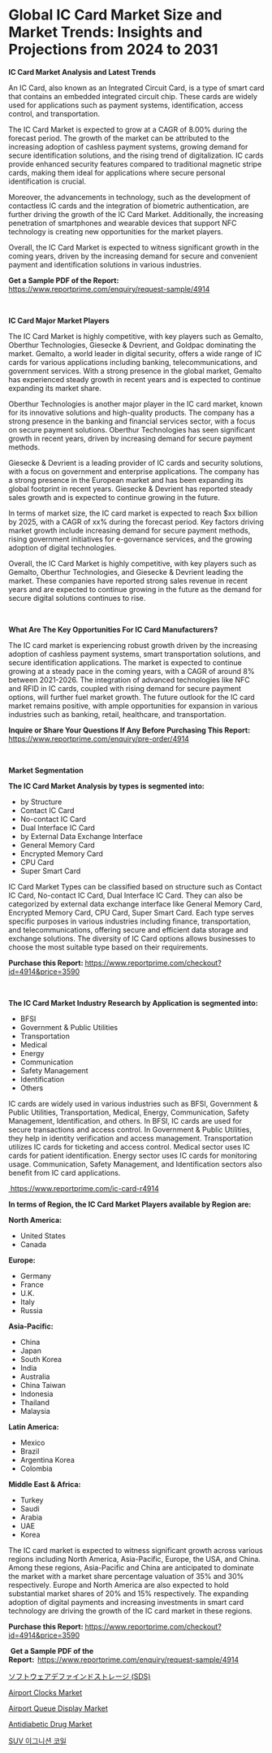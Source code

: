<p><h1>Global IC Card Market Size and Market Trends: Insights and Projections from 2024 to 2031</h1></p><p><strong>IC Card Market Analysis and Latest Trends</strong></p>
<p><p>An IC Card, also known as an Integrated Circuit Card, is a type of smart card that contains an embedded integrated circuit chip. These cards are widely used for applications such as payment systems, identification, access control, and transportation.</p><p>The IC Card Market is expected to grow at a CAGR of 8.00% during the forecast period. The growth of the market can be attributed to the increasing adoption of cashless payment systems, growing demand for secure identification solutions, and the rising trend of digitalization. IC cards provide enhanced security features compared to traditional magnetic stripe cards, making them ideal for applications where secure personal identification is crucial.</p><p>Moreover, the advancements in technology, such as the development of contactless IC cards and the integration of biometric authentication, are further driving the growth of the IC Card Market. Additionally, the increasing penetration of smartphones and wearable devices that support NFC technology is creating new opportunities for the market players.</p><p>Overall, the IC Card Market is expected to witness significant growth in the coming years, driven by the increasing demand for secure and convenient payment and identification solutions in various industries.</p></p>
<p><strong>Get a Sample PDF of the Report:&nbsp;</strong> <a href="https://www.reportprime.com/enquiry/request-sample/4914">https://www.reportprime.com/enquiry/request-sample/4914</a></p>
<p>&nbsp;</p>
<p><strong>IC Card Major Market Players</strong></p>
<p><p>The IC Card Market is highly competitive, with key players such as Gemalto, Oberthur Technologies, Giesecke & Devrient, and Goldpac dominating the market. Gemalto, a world leader in digital security, offers a wide range of IC cards for various applications including banking, telecommunications, and government services. With a strong presence in the global market, Gemalto has experienced steady growth in recent years and is expected to continue expanding its market share.</p><p>Oberthur Technologies is another major player in the IC card market, known for its innovative solutions and high-quality products. The company has a strong presence in the banking and financial services sector, with a focus on secure payment solutions. Oberthur Technologies has seen significant growth in recent years, driven by increasing demand for secure payment methods.</p><p>Giesecke & Devrient is a leading provider of IC cards and security solutions, with a focus on government and enterprise applications. The company has a strong presence in the European market and has been expanding its global footprint in recent years. Giesecke & Devrient has reported steady sales growth and is expected to continue growing in the future.</p><p>In terms of market size, the IC card market is expected to reach $xx billion by 2025, with a CAGR of xx% during the forecast period. Key factors driving market growth include increasing demand for secure payment methods, rising government initiatives for e-governance services, and the growing adoption of digital technologies.</p><p>Overall, the IC Card Market is highly competitive, with key players such as Gemalto, Oberthur Technologies, and Giesecke & Devrient leading the market. These companies have reported strong sales revenue in recent years and are expected to continue growing in the future as the demand for secure digital solutions continues to rise.</p></p>
<p>&nbsp;</p>
<p><strong>What Are The Key Opportunities For IC Card Manufacturers?</strong></p>
<p><p>The IC card market is experiencing robust growth driven by the increasing adoption of cashless payment systems, smart transportation solutions, and secure identification applications. The market is expected to continue growing at a steady pace in the coming years, with a CAGR of around 8% between 2021-2026. The integration of advanced technologies like NFC and RFID in IC cards, coupled with rising demand for secure payment options, will further fuel market growth. The future outlook for the IC card market remains positive, with ample opportunities for expansion in various industries such as banking, retail, healthcare, and transportation.</p></p>
<p><strong>Inquire or Share Your Questions If Any Before Purchasing This Report:</strong> <a href="https://www.reportprime.com/enquiry/pre-order/4914">https://www.reportprime.com/enquiry/pre-order/4914</a></p>
<p>&nbsp;</p>
<p><strong>Market Segmentation</strong></p>
<p><strong>The IC Card Market Analysis by types is segmented into:</strong></p>
<p><ul><li>by Structure</li><li>Contact IC Card</li><li>No-contact IC Card</li><li>Dual Interface IC Card</li><li>by External Data Exchange Interface</li><li>General Memory Card</li><li>Encrypted Memory Card</li><li>CPU Card</li><li>Super Smart Card</li></ul></p>
<p><p>IC Card Market Types can be classified based on structure such as Contact IC Card, No-contact IC Card, Dual Interface IC Card. They can also be categorized by external data exchange interface like General Memory Card, Encrypted Memory Card, CPU Card, Super Smart Card. Each type serves specific purposes in various industries including finance, transportation, and telecommunications, offering secure and efficient data storage and exchange solutions. The diversity of IC Card options allows businesses to choose the most suitable type based on their requirements.</p></p>
<p><strong>Purchase this Report:&nbsp;</strong><a href="https://www.reportprime.com/checkout?id=4914&price=3590">https://www.reportprime.com/checkout?id=4914&price=3590</a></p>
<p>&nbsp;</p>
<p><strong>The IC Card Market Industry Research by Application is segmented into:</strong></p>
<p><ul><li>BFSI</li><li>Government & Public Utilities</li><li>Transportation</li><li>Medical</li><li>Energy</li><li>Communication</li><li>Safety Management</li><li>Identification</li><li>Others</li></ul></p>
<p><p>IC cards are widely used in various industries such as BFSI, Government & Public Utilities, Transportation, Medical, Energy, Communication, Safety Management, Identification, and others. In BFSI, IC cards are used for secure transactions and access control. In Government & Public Utilities, they help in identity verification and access management. Transportation utilizes IC cards for ticketing and access control. Medical sector uses IC cards for patient identification. Energy sector uses IC cards for monitoring usage. Communication, Safety Management, and Identification sectors also benefit from IC card applications.</p></p>
<p><a href="https://www.reportprime.com/ic-card-r4914">&nbsp;https://www.reportprime.com/ic-card-r4914</a></p>
<p><strong>In terms of Region, the IC Card Market Players available by Region are:</strong></p>
<p>
    <p> <strong> North America: </strong>
        <ul>
            <li>United States</li>
            <li>Canada</li>
        </ul>
        </p> 
    <p> <strong> Europe: </strong>
        <ul>
            <li>Germany</li>
            <li>France</li>
            <li>U.K.</li>
            <li>Italy</li>
            <li>Russia</li>
        </ul>
        </p> 
    <p> <strong> Asia-Pacific: </strong>
        <ul>
            <li>China</li>
            <li>Japan</li>
            <li>South Korea</li>
            <li>India</li>
            <li>Australia</li>
            <li>China Taiwan</li>
            <li>Indonesia</li>
            <li>Thailand</li>
            <li>Malaysia</li>
        </ul>
        </p> 
    <p> <strong> Latin America: </strong>
        <ul>
            <li>Mexico</li>
            <li>Brazil</li>
            <li>Argentina Korea</li>
            <li>Colombia</li>
        </ul>
        </p> 
    <p> <strong> Middle East & Africa: </strong>
        <ul>
            <li>Turkey</li>
            <li>Saudi</li>
            <li>Arabia</li>
            <li>UAE</li>
            <li>Korea</li>
        </ul>
    </p>
    </p>
<p><p>The IC card market is expected to witness significant growth across various regions including North America, Asia-Pacific, Europe, the USA, and China. Among these regions, Asia-Pacific and China are anticipated to dominate the market with a market share percentage valuation of 35% and 30% respectively. Europe and North America are also expected to hold substantial market shares of 20% and 15% respectively. The expanding adoption of digital payments and increasing investments in smart card technology are driving the growth of the IC card market in these regions.</p></p>
<p><strong>Purchase this Report: </strong><a href="https://www.reportprime.com/checkout?id=4914&price=3590">https://www.reportprime.com/checkout?id=4914&price=3590</a></p>
<p>&nbsp;<strong>Get a Sample PDF of the Report:&nbsp;&nbsp;</strong><a href="https://www.reportprime.com/enquiry/request-sample/4914">https://www.reportprime.com/enquiry/request-sample/4914</a></p>
<p><strong></strong></p>
<p><p><a href="https://github.com/avbqbctihcbe2/Market-Research-Report-List-4/blob/main/409043584099.md">ソフトウェアデファインドストレージ (SDS)</a></p><p><a href="https://github.com/faniayasa/Market-Research-Report-List-1/blob/main/airport-clocks-market.md">Airport Clocks Market</a></p><p><a href="https://github.com/JuliaFadel1922/Market-Research-Report-List-2/blob/main/airport-queue-display-market.md">Airport Queue Display Market</a></p><p><a href="https://issuu.com/reportprime-2/docs/antidiabetic-drug-market-size-2030._3b08e283473f25">Antidiabetic Drug Market</a></p><p><a href="https://github.com/hzumrdvas204296/Market-Research-Report-List-4/blob/main/4372524104323.md">SUV 이그니션 코일</a></p></p>